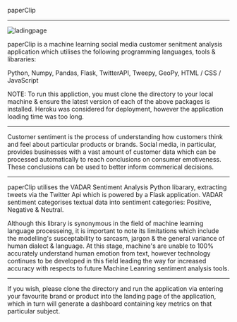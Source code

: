 paperClip 
_____________

![ladingpage](https://user-images.githubusercontent.com/82873273/137821063-2be44661-5a95-4a25-aa95-0a405298dc96.png)


paperClip is a machine learning social media customer senitment analysis application which utilises the following programming languages, tools & libararies:

Python, 
Numpy,
Pandas,
Flask,
TwitterAPI,
Tweepy,
GeoPy,
HTML / CSS / JavaScript 

NOTE: To run this appliction, you must clone the directory to your local machine & ensure the latest version of each of the above packages is installed. Heroku was considered for deployment, however the application loading time was too long. 

____________


Customer sentiment is the process of understanding how customers think and feel about particular products or brands. Social media, in particular, provides businesses with a vast amount of customer data which can be processed automatically to reach conclusions on consumer emotiveness. These conclusions can be used to better inform commerical decisions. 


____________


paperClip utilises the VADAR Sentiment Analysis Python libarary, extracting tweets via the Twitter Api which is powered by a Flask application. VADAR sentiment categorises textual data into sentiment categories: Positive, Negative & Neutral. 


Although this library is synonymous in the field of machine learning language processeing, it is important to note its limitations which include the modelling's susceptability to sarcasm, jargon & the general variance of human dialect & language. At this stage, machine's are unable to 100% accurately understand human emotion from text, however technology continues to be developed in this field leading the way for increased accuracy with respects to future Machine Leanring sentiment analysis tools. 


_____________


If you wish, please clone the directory and run the application via entering your favourite brand or product into the landing page of the application, which in turn will generate a dashboard containing key metrics on that particular subject. 


